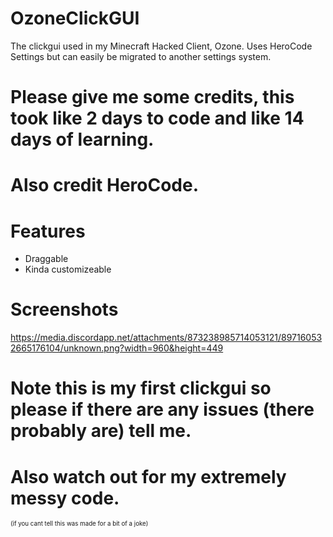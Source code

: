 # OzoneClickGUI
The clickgui used in my Minecraft Hacked Client, Ozone. Uses HeroCode Settings but can easily be migrated to another settings system.

# Please give me some credits, this took like 2 days to code and like 14 days of learning.
# Also credit HeroCode.

# Features
- Draggable
- Kinda customizeable

# Screenshots
https://media.discordapp.net/attachments/873238985714053121/897160532665176104/unknown.png?width=960&height=449

# Note this is my first clickgui so please if there are any issues (there probably are) tell me.
# Also watch out for my extremely messy code.

<sub><sup>(if you cant tell this was made for a bit of a joke)</sup></sub>
